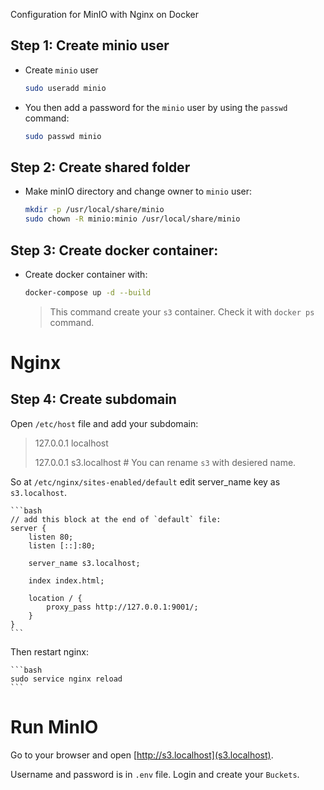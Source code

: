 Configuration for MinIO with Nginx on Docker 

## Step 1: Create minio user
- Create `minio` user
    ```bash
    sudo useradd minio
    ```

- You then add a password for the `minio` user by using the `passwd` command:

    ```bash
    sudo passwd minio
    ```
## Step 2: Create shared folder
- Make minIO directory and change owner to `minio` user:


    ```bash
    mkdir -p /usr/local/share/minio
    sudo chown -R minio:minio /usr/local/share/minio
    ```
## Step 3: Create docker container:
- Create docker container with:

    ```bash
    docker-compose up -d --build
    ```
    > This command create your `s3` container. Check it with `docker ps` command.


# Nginx
## Step 4: Create subdomain
Open `/etc/host` file and add your subdomain:
> 127.0.0.1       localhost 
>
> 127.0.0.1       s3.localhost # You can rename `s3` with desiered name.

So at `/etc/nginx/sites-enabled/default` edit server_name key as `s3.localhost`.

    ```bash
    // add this block at the end of `default` file:
    server {
        listen 80;
        listen [::]:80;

        server_name s3.localhost;

        index index.html;

        location / {
            proxy_pass http://127.0.0.1:9001/;
        }
    }
    ```

Then restart nginx:

    ```bash
    sudo service nginx reload
    ```

 # Run MinIO
 Go to your browser and open [http://s3.localhost](s3.localhost).
 
 Username and password is in `.env` file. Login and create your `Buckets`.

